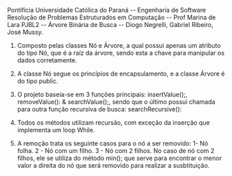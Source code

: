 Pontifícia Universidade Católica do Paraná -- Engenharia de Software
Resolução de Problemas Estruturados em Computação -- Prof Marina de Lara
PJBL2 -- Árvore Binária de Busca --
Diogo Negrelli, Gabriel Ribeiro, José Mussy.


1. Composto pelas classes Nó e Árvore, a qual possui apenas um atributo do tipo Nó, que é a raíz da árvore,
  sendo esta a chave para manipular os dados corretamente.

2. A classe Nó segue os princípios de encapsulamento, e a classe Árvore é do tipo public.
   
3. O projeto baseia-se em 3 funções principais: insertValue();, removeValue(): & searchValue();, sendo que o último
possui chamada para outra função recursiva de busca: searchRecursive():

4. Todos os métodos utilizam recursão, com exceção da inserção que implementa um loop While.

5. A remoção trata os seguinte casos para o nó a ser removido:
       1- Nó folha.
       2 - Nó com um filho.
       3 - Nó com 2 filhos.
       No caso de nó com 2 filhos, ele se utiliza do método min(); que serve para encontrar
       o menor valor a direita do nó que será removido para realizar a susbtituição. 




